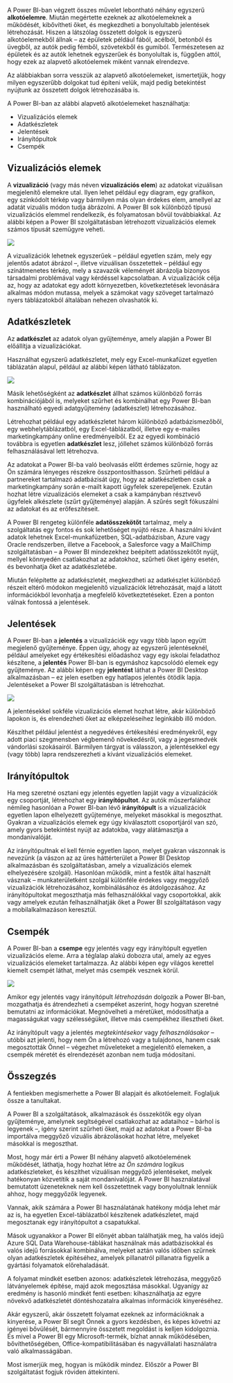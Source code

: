 A Power BI-ban végzett összes művelet lebontható néhány egyszerű **alkotóelemre**. Miután megértette ezeknek az alkotóelemeknek a működését, kibővítheti őket, és megkezdheti a bonyolultabb jelentések létrehozását. Hiszen a látszólag összetett dolgok is egyszerű alkotóelemekből állnak – az épületek például fából, acélból, betonból és üvegből, az autók pedig fémből, szövetekből és gumiból. Természetesen az épületek és az autók lehetnek egyszerűek és bonyolultak is, függően attól, hogy ezek az alapvető alkotóelemek miként vannak elrendezve.

Az alábbiakban sorra vesszük az alapvető alkotóelemeket, ismertetjük, hogy milyen egyszerűbb dolgokat tud építeni velük, majd pedig betekintést nyújtunk az összetett dolgok létrehozásába is.

A Power BI-ban az alábbi alapvető alkotóelemeket használhatja:

* Vizualizációs elemek
* Adatkészletek
* Jelentések
* Irányítópultok
* Csempék

## <a name="visualizations"></a>Vizualizációs elemek
A **vizualizáció** (vagy más néven **vizualizációs elem**) az adatokat vizuálisan megjelenítő elemekre utal. Ilyen lehet például egy diagram, egy grafikon, egy színkódolt térkép vagy bármilyen más olyan érdekes elem, amellyel az adatát vizuális módon tudja ábrázolni. A Power BI sok különböző típusú vizualizációs elemmel rendelkezik, és folyamatosan bővül továbbiakkal. Az alábbi képen a Power BI szolgáltatásban létrehozott vizualizációs elemek számos típusát szemügyre veheti.

![](media/0-0b-building-blocks-power-bi/c0a0b_1.png)

A vizualizációk lehetnek egyszerűek – például egyetlen szám, mely egy jelentős adatot ábrázol –, illetve vizuálisan összetettek – például egy színátmenetes térkép, mely a szavazók véleményét ábrázolja bizonyos társadalmi problémával vagy kérdéssel kapcsolatban. A vizualizációk célja az, hogy az adatokat egy adott környezetben, következtetések levonására alkalmas módon mutassa, melyek a számokat vagy szöveget tartalmazó nyers táblázatokból általában nehezen olvashatók ki.

## <a name="datasets"></a>Adatkészletek
Az **adatkészlet** az adatok olyan gyűjteménye, amely alapján a Power BI előállítja a vizualizációkat.

Használhat egyszerű adatkészletet, mely egy Excel-munkafüzet egyetlen táblázatán alapul, például az alábbi képen látható táblázaton.

![](media/0-0b-building-blocks-power-bi/c0a0b_2.png)

Másik lehetőségként az **adatkészlet** állhat számos különböző forrás kombinációjából is, melyeket szűrhet és kombinálhat egy Power BI-ban használható egyedi adatgyűjtemény (adatkészlet) létrehozásához.

Létrehozhat például egy adatkészletet három különböző adatbázismezőből, egy webhelytáblázatból, egy Excel-táblázatból, illetve egy e-mailes marketingkampány online eredményeiből. Ez az egyedi kombináció továbbra is egyetlen **adatkészlet** lesz, jóllehet számos különböző forrás felhasználásával lett létrehozva.

Az adatokat a Power BI-ba való beolvasás előtt érdemes szűrnie, hogy az Ön számára lényeges részekre összpontosíthasson. Szűrheti például a partnereket tartalmazó adatbázisát úgy, hogy az adatkészletben csak a marketingkampány során e-mailt kapott ügyfelek szerepeljenek. Ezután hozhat létre vizualizációs elemeket a csak a kampányban résztvevő ügyfelek alkészlete (szűrt gyűjteménye) alapján. A szűrés segít fókuszálni az adatokat és az erőfeszítéseit.

A Power BI rengeteg különféle **adatösszekötőt** tartalmaz, mely a szolgáltatás egy fontos és sok lehetőséget nyújtó része. A használni kívánt adatok lehetnek Excel-munkafüzetben, SQL-adatbázisban, Azure vagy Oracle rendszerben, illetve a Facebook, a Salesforce vagy a MailChimp szolgáltatásban – a Power BI mindezekhez beépített adatösszekötőt nyújt, mellyel könnyedén csatlakozhat az adatokhoz, szűrheti őket igény esetén, és bevonhatja őket az adatkészletébe.

Miután felépítette az adatkészletét, megkezdheti az adatkészlet különböző részeit eltérő módokon megjelenítő vizualizációk létrehozását, majd a látott információkból levonhatja a megfelelő következtetéseket. Ezen a ponton válnak fontossá a jelentések.

## <a name="reports"></a>Jelentések
A Power BI-ban a **jelentés** a vizualizációk egy vagy több lapon együtt megjelenő gyűjteménye. Éppen úgy, ahogy az egyszerű jelentéseknél, például amelyeket egy értékesítési előadáshoz vagy egy iskolai feladathoz készítene, a **jelentés** Power BI-ban is egymáshoz kapcsolódó elemek egy gyűjteménye. Az alábbi képen egy **jelentést** láthat a Power BI Desktop alkalmazásban – ez jelen esetben egy hatlapos jelentés ötödik lapja. Jelentéseket a Power BI szolgáltatásban is létrehozhat.

![](media/0-0b-building-blocks-power-bi/c0a0b_3.png)

A jelentésekkel sokféle vizualizációs elemet hozhat létre, akár különböző lapokon is, és elrendezheti őket az elképzeléseihez leginkább illő módon.

Készíthet például jelentést a negyedéves értékesítési eredményekről, egy adott piaci szegmensben végbemenő növekedésről, vagy a jegesmedvék vándorlási szokásairól. Bármilyen tárgyat is válasszon, a jelentésekkel egy (vagy több) lapra rendszerezheti a kívánt vizualizációs elemeket.

## <a name="dashboards"></a>Irányítópultok
Ha meg szeretné osztani egy jelentés egyetlen lapját vagy a vizualizációk egy csoportját, létrehozhat egy **irányítópultot**. Az autók műszerfalához némileg hasonlóan a Power BI-ban lévő **irányítópult** is a vizualizációk egyetlen lapon elhelyezett gyűjteménye, melyeket másokkal is megoszthat. Gyakran a vizualizációs elemek egy úgy kiválasztott csoportjáról van szó, amely gyors betekintést nyújt az adatokba, vagy alátámasztja a mondanivalóját.

Az irányítópultnak el kell férnie egyetlen lapon, melyet gyakran vászonnak is nevezünk (a vászon az az üres háttérterület a Power BI Desktop alkalmazásban és szolgáltatásban, amely a vizualizációs elemek elhelyezésére szolgál). Hasonlóan működik, mint a festők által használt vásznak – munkaterületként szolgál különféle érdekes vagy meggyőző vizualizációk létrehozásához, kombinálásához és átdolgozásához.
Az irányítópultokat megoszthatja más felhasználókkal vagy csoportokkal, akik vagy amelyek ezután felhasználhatják őket a Power BI szolgáltatáson vagy a mobilalkalmazáson keresztül.

## <a name="tiles"></a>Csempék
A Power BI-ban a **csempe** egy jelentés vagy egy irányítópult egyetlen vizualizációs eleme. Arra a téglalap alakú dobozra utal, amely az egyes vizualizációs elemeket tartalmazza. Az alábbi képen egy világos kerettel kiemelt csempét láthat, melyet más csempék vesznek körül.

![](media/0-0b-building-blocks-power-bi/c0a0b_4.png)

Amikor egy jelentés vagy irányítópult *létrehozásán* dolgozik a Power BI-ban, mozgathatja és átrendezheti a csempéket aszerint, hogy hogyan szeretné bemutatni az információkat. Megnövelheti a méretüket, módosíthatja a magasságukat vagy szélességüket, illetve más csempékhez illesztheti őket.

Az irányítópult vagy a jelentés *megtekintésekor* vagy *felhasználásakor* – utóbbi azt jelenti, hogy nem Ön a létrehozó vagy a tulajdonos, hanem csak megosztották Önnel – végezhet műveleteket a megjelenítő elemeken, a csempék méretét és elrendezését azonban nem tudja módosítani.

## <a name="all-together-now"></a>Összegzés
A fentiekben megismerhette a Power BI alapjait és alkotóelemeit. Foglaljuk össze a tanultakat.

A Power BI a szolgáltatások, alkalmazások és összekötők egy olyan gyűjteménye, amelynek segítségével csatlakozhat az adataihoz – bárhol is legyenek –, igény szerint szűrheti őket, majd az adatokat a Power BI-ba importálva meggyőző vizuális ábrázolásokat hozhat létre, melyeket másokkal is megoszthat.  

Most, hogy már érti a Power BI néhány alapvető alkotóelemének működését, láthatja, hogy hozhat létre az *Ön számára* logikus adatkészleteket, és készíthet vizuálisan meggyőző jelentéseket, melyek hatékonyan közvetítik a saját mondanivalóját. A Power BI használatával bemutatott üzeneteknek nem kell összetettnek vagy bonyolultnak lenniük ahhoz, hogy meggyőzők legyenek.

Vannak, akik számára a Power BI használatának hatékony módja lehet már az is, ha egyetlen Excel-táblázatból készítenek adatkészletet, majd megosztanak egy irányítópultot a csapatukkal.

Mások ugyanakkor a Power BI előnyét abban találhatják meg, ha valós idejű Azure SQL Data Warehouse-táblákat használnak más adatbázisokkal és valós idejű forrásokkal kombinálva, melyeket aztán valós időben szűrnek olyan adatkészletek építéséhez, amelyek pillanatról pillanatra figyelik a gyártási folyamatok előrehaladását.

A folyamat mindkét esetben azonos: adatkészletek létrehozása, meggyőző látványelemek építése, majd azok megosztása másokkal. Ugyanígy az eredmény is hasonló mindkét fenti esetben: kihasználhatja az egyre növekvő adatkészletét döntéshozatalra alkalmas információk kinyeréséhez.

Akár egyszerű, akár összetett folyamat ezeknek az információknak a kinyerése, a Power BI segít Önnek a gyors kezdésben, és képes követni az igényei bővülését, bármennyire összetett megoldást is kelljen kidolgoznia. És mivel a Power BI egy Microsoft-termék, bízhat annak működésében, bővíthetőségében, Office-kompatibilitásában és nagyvállalati használatra való alkalmasságában.

Most ismerjük meg, hogyan is működik mindez. Először a Power BI szolgáltatást fogjuk röviden áttekinteni.

